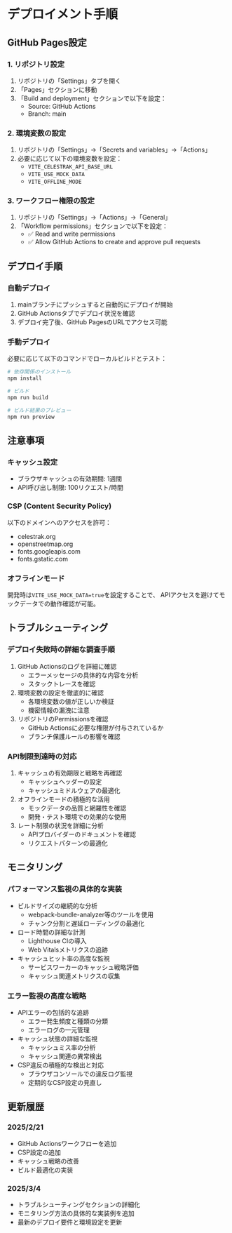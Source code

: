 # デプロイメント手順

## GitHub Pages設定

### 1. リポジトリ設定
1. リポジトリの「Settings」タブを開く
2. 「Pages」セクションに移動
3. 「Build and deployment」セクションで以下を設定：
   - Source: GitHub Actions
   - Branch: main

### 2. 環境変数の設定
1. リポジトリの「Settings」→「Secrets and variables」→「Actions」
2. 必要に応じて以下の環境変数を設定：
   - `VITE_CELESTRAK_API_BASE_URL`
   - `VITE_USE_MOCK_DATA`
   - `VITE_OFFLINE_MODE`

### 3. ワークフロー権限の設定
1. リポジトリの「Settings」→「Actions」→「General」
2. 「Workflow permissions」セクションで以下を設定：
   - ✅ Read and write permissions
   - ✅ Allow GitHub Actions to create and approve pull requests

## デプロイ手順

### 自動デプロイ
1. mainブランチにプッシュすると自動的にデプロイが開始
2. GitHub Actionsタブでデプロイ状況を確認
3. デプロイ完了後、GitHub PagesのURLでアクセス可能

### 手動デプロイ
必要に応じて以下のコマンドでローカルビルドとテスト：
```bash
# 依存関係のインストール
npm install

# ビルド
npm run build

# ビルド結果のプレビュー
npm run preview
```

## 注意事項

### キャッシュ設定
- ブラウザキャッシュの有効期間: 1週間
- API呼び出し制限: 100リクエスト/時間

### CSP (Content Security Policy)
以下のドメインへのアクセスを許可：
- celestrak.org
- openstreetmap.org
- fonts.googleapis.com
- fonts.gstatic.com

### オフラインモード
開発時は`VITE_USE_MOCK_DATA=true`を設定することで、
APIアクセスを避けてモックデータでの動作確認が可能。

## トラブルシューティング

### デプロイ失敗時の詳細な調査手順
1. GitHub Actionsのログを詳細に確認
   - エラーメッセージの具体的な内容を分析
   - スタックトレースを確認
2. 環境変数の設定を徹底的に確認
   - 各環境変数の値が正しいか検証
   - 機密情報の漏洩に注意
3. リポジトリのPermissionsを確認
   - GitHub Actionsに必要な権限が付与されているか
   - ブランチ保護ルールの影響を確認

### API制限到達時の対応
1. キャッシュの有効期限と戦略を再確認
   - キャッシュヘッダーの設定
   - キャッシュミドルウェアの最適化
2. オフラインモードの積極的な活用
   - モックデータの品質と網羅性を確認
   - 開発・テスト環境での効果的な使用
3. レート制限の状況を詳細に分析
   - APIプロバイダーのドキュメントを確認
   - リクエストパターンの最適化

## モニタリング

### パフォーマンス監視の具体的な実装
- ビルドサイズの継続的な分析
  - webpack-bundle-analyzer等のツールを使用
  - チャンク分割と遅延ローディングの最適化
- ロード時間の詳細な計測
  - Lighthouse CIの導入
  - Web Vitalsメトリクスの追跡
- キャッシュヒット率の高度な監視
  - サービスワーカーのキャッシュ戦略評価
  - キャッシュ関連メトリクスの収集

### エラー監視の高度な戦略
- APIエラーの包括的な追跡
  - エラー発生頻度と種類の分類
  - エラーログの一元管理
- キャッシュ状態の詳細な監視
  - キャッシュミス率の分析
  - キャッシュ関連の異常検出
- CSP違反の積極的な検出と対応
  - ブラウザコンソールでの違反ログ監視
  - 定期的なCSP設定の見直し

## 更新履歴

### 2025/2/21
- GitHub Actionsワークフローを追加
- CSP設定の追加
- キャッシュ戦略の改善
- ビルド最適化の実装

### 2025/3/4
- トラブルシューティングセクションの詳細化
- モニタリング方法の具体的な実装例を追加
- 最新のデプロイ要件と環境設定を更新
